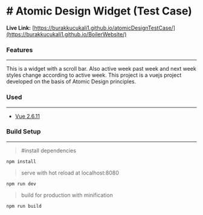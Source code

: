 # # Atomic Design Widget (Test Case)
**Live Link:** [https://burakkucukali1.github.io/atomicDesignTestCase/](https://burakkucukali1.github.io/BoilerWebsite/)

### Features
<hr>
This is a widget with a scroll bar. Also active week past week and next week styles change according to active week. This project  is a vuejs project developed on the basis of Atomic Design principles.


### Used
<hr>

 - [Vue 2.6.11](https://github.com/vuejs/vue) 
 
### Build Setup
<hr>

   > #install dependencies
 
    npm install
>serve with hot reload at localhost:8080

    npm run dev
>build for production with minification

    npm run build

    
